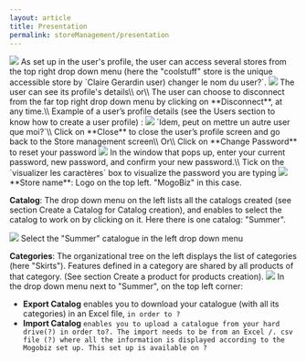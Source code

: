 ```yaml
---
layout: article
title: Presentation
permalink: storeManagement/presentation
---
```

<img src="{{ site.baseurl }}/images/storeManagement/presentation/1.png"/>
As set up in the user's profile, the user can access several stores from the top right drop down menu (here the "coolstuff" store is the unique accessible store by `Claire Gerardin user) changer le nom du user?`.

<img src="{{ site.baseurl }}/images/storeManagement/presentation/2.png"/>
The user can see its profile's details\\
or\\
The user can choose to disconnect from the far top right drop down menu by clicking on **Disconnect**, at any time.\\
Example of a user’s profile details (see the Users section to know how to create a user profile) :

<img src="{{ site.baseurl }}/images/storeManagement/presentation/3.png"/>
`Idem, peut on mettre un autre user que moi?`\\
Click on **Close** to close the user’s profile screen and go back to the Store management screen\\
Or\\
Click on **Change Password** to reset your password

<img src="{{ site.baseurl }}/images/storeManagement/presentation/4.png"/>
In the window that pops up, enter your current password, new password, and confirm your new password.\\
Tick on the `visualizer les caractères` box to visualize the password you are typing

<img src="{{ site.baseurl }}/images/storeManagement/presentation/5.png"/>
**Store name**: Logo on the top left. "MogoBiz" in this case.

**Catalog**: The drop down menu on the left lists all the catalogs created (see section Create a Catalog for Catalog creation), and enables to select the catalog to work on by clicking on it. Here there is one catalog: "Summer". 

<img src="{{ site.baseurl }}/images/storeManagement/presentation/6.png"/>
Select the "Summer" catalogue in the left drop down menu

**Categories**:  The organizational tree on the left displays the list of categories (here "Skirts"). Features defined in a category are shared by all products of that category. (See section Create a product for products creation).
<img src="{{ site.baseurl }}/images/storeManagement/presentation/7.png"/>
In the drop down menu next to "Summer", on the top left corner:

* **Export Catalog** enables you to download your catalogue (with all its categories) in an Excel file, `in order to ?`
* **Import Catalog** `enables you to upload a catalogue from your hard drive(?) in order to?. The import needs to be from an Excel /. csv file (?) where all the information is displayed according to the Mogobiz set up. This set up is available on ?`
